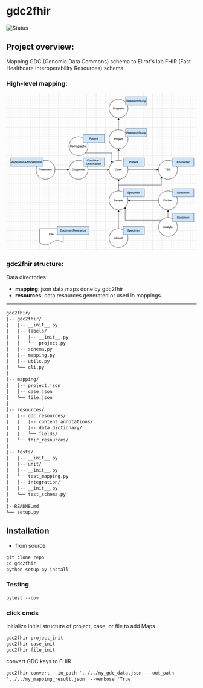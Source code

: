 # gdc2fhir
![Status](https://img.shields.io/badge/Status-In%20Progress-yellow)

## Project overview: 
Mapping GDC (Genomic Data Commons) schema to Ellrot's lab FHIR (Fast Healthcare Interoperability Resources) schema.

### High-level mapping:
![mapping](./imgs/high-level.png)

### gdc2fhir structure:

Data directories:
- **mapping**: json data maps done by gdc2fhir
- **resources**: data resources generated or used in mappings

****
```
gdc2fhir/
|-- gdc2fhir/
|   |-- __init__.py
|   |-- labels/
|   |   |-- __init__.py
|   |   └── project.py
|   |-- schema.py
|   |-- mapping.py
|   |-- utils.py
|   └── cli.py
|   
|-- mapping/
|   |-- project.json
|   |-- case.json
|   └── file.json
|  
|-- resources/
|   |-- gdc_resources/
|   |   |-- content_annotations/
|   |   |-- data_dictionary/
|   |   └── fields/
|   └── fhir_resources/
| 
|-- tests/
|   |-- __init__.py
|   |-- unit/
|   |-- __init__.py
|   └── test_mapping.py
|   |-- integration/
|   |-- __init__.py
|   └── test_schema.py
|   
|--README.md
└── setup.py
```

## Installation

- from source 
```
git clone repo
cd gdc2fhir
python setup.py install
```

### Testing 
```
pytest --cov
```

### click cmds

initialize initial structure of project, case, or file to add Maps

```
gdc2fhir project_init 
gdc2fhir case_init 
gdc2fhir file_init 
```

convert GDC keys to FHIR 
```
gdc2fhir convert --in_path '../../my_gdc_data.json' --out_path '../../my_mapping_result.json' --verbose 'True' 
```